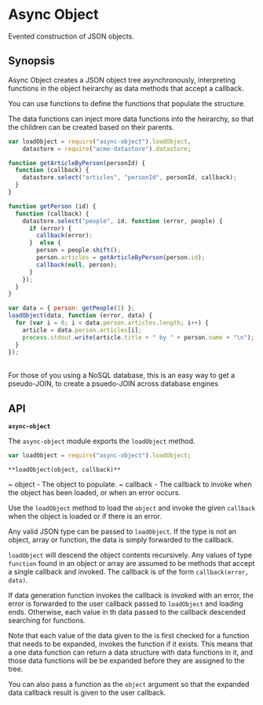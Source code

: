 # Async Object

Evented construction of JSON objects.

## Synopsis

Async Object creates a JSON object tree asynchronously, interpreting functions
in the object heirarchy as data methods that accept a callback.

You can use functions to define the functions that populate the structure.

The data functions can inject more data functions into the heirarchy, so that
the children can be created based on their parents.

```javascript
var loadObject = require("async-object").loadObject,
    datastore = require("acme-datastore").datastore;

function getArticleByPerson(personId) {
  function (callback) {
    datastore.select("articles", "personId", personId, callback);
  }
}

function getPerson (id) {
  function (callback) {
    datastore.select("people", id, function (error, people) {
      if (error) {
        callback(error);
      }  else {
        person = people.shift();
        person.articles = getArticleByPerson(person.id);
        callback(null, person);
      }
    });
  }
}

var data = { person: getPeople(1) };
loadObject(data, function (error, data) {
  for (var i = 0; i < data.person.articles.length; i++) {
    article = data.person.articles[i];
    process.stdout.write(article.title + " by " + person.name + "\n");
  }
});
```

<br>
For those of you using a NoSQL database, this is an easy way to get a
pseudo-JOIN, to create a psuedo-JOIN across database engines

## API

**`async-object`**

The `async-object` module exports the `loadObject` method.

```javascript
var loadObject = require("async-object").loadObject;
```

`**loadObject(object, callback)**`

  ~ object - The object to populate.
  ~ callback - The callback to invoke when the object has been loaded, or when
               an error occurs.

Use the `loadObject` method to load the `object` and invoke the given `callback`
when the object is loaded or if there is an error.

Any valid JSON type can be passed to `loadObject`. If the type is not an object,
array or function, the data is simply forwarded to the callback.

`loadObject` will descend the object contents recursively. Any values of type
`function` found in an object or array are assumed to be methods that accept a
single callback and invoked. The callback is of the form `callback(error,
data)`.

If data generation function invokes the callback is invoked with an error, the
error is forwarded to the user callback passed to `loadObject` and loading ends.
Otherwise, each value in th  data passed to the callback descended searching for
functions.

Note that each value of the data given to the is first checked for a function
that needs to be expanded, invokes the function if it exists. This means that a
one data function can return a data structure with data functions in it, and
those data functions will be be expanded before they are assigned to the tree.

You can also pass a function as the `object` argument so that the expanded data
callback result is given to the user callback.
